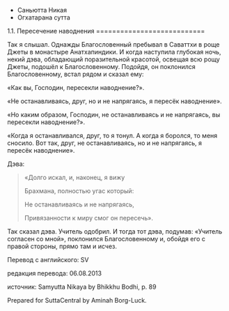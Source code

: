 









* Саньютта Никая
* Огхатарана сутта


1\.1\. Пересечение наводнения
\=\=\=\=\=\=\=\=\=\=\=\=\=\=\=\=\=\=\=\=\=\=\=\=\=\=\=



Так я слышал\. Однажды Благословенный пребывал в Саваттхи в роще Джеты в монастыре Анатхапиндики\. И когда наступила глубокая ночь, некий дэва, обладающий поразительной красотой, освещая всю рощу Джеты, подошёл к Благословенному\. Подойдя, он поклонился Благословенному, встал рядом и сказал ему:


«Как вы, Господин, пересекли наводнение?»\.


«Не останавливаясь, друг, но и не напрягаясь, я пересёк наводнение»\.


«Но каким образом, Господин, не останавливаясь и не напрягаясь, вы пересекли наводнение?»\.


«Когда я останавливался, друг, то я тонул\. А когда я боролся, то меня сносило\. Вот так, друг, не останавливаясь, но и не напрягаясь, я пересёк наводнение»\.


Дэва:



> «Долго искал, и, наконец, я вижу  
> 
> Брахмана, полностью угас который:  
> 
> Не останавливаясь и не напрягаясь,  
> 
> Привязанности к миру смог он пересечь»\.


Так сказал дэва\. Учитель одобрил\. И тогда тот дэва, подумав: «Учитель согласен со мной», поклонился Благословенному и, обойдя его с правой стороны, прямо там и исчез\.



Перевод с английского: SV


редакция перевода: 06\.08\.2013


источник: Samyutta Nikaya by Bhikkhu Bodhi, p\. 89


Prepared for SuttaCentral by Aminah Borg\-Luck\.






